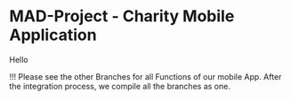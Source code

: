 # MAD-Project - Charity Mobile Application
Hello

!!! Please see the other Branches for all Functions of our mobile App. After the integration process, we compile all the branches as one.

